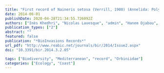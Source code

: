 ```yaml
---
title: "First record of Naineris setosa (Verrill, 1900) (Annelida: Polychaeta: Orbiniidae) in the Western Mediterranean Sea"
date: 2014-06-01
publishDate: 2020-04-28T21:34:55.726092Z
authors: ["Inès Khedhri", "Nicolas Lavesque", "admin", "Hanem Djabou", "Ahmed Afli"]
publication_types: ["2"]
abstract: ""
featured: false
publication: "*BioInvasions Records*"
url_pdf: "http://www.reabic.net/journals/bir/2014/Issue2.aspx"
doi: "10.3391/bir.2014.3.2.05"

tags: ["Biodiversity", "Mediterranean", "record", "Orbiniidae"]
categories: ["Ecology", "Coast"]
---
```


